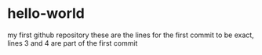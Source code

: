 # hello-world
my first github repository
these are the lines for the first commit
to be exact, lines 3 and 4 are part of the first commit
